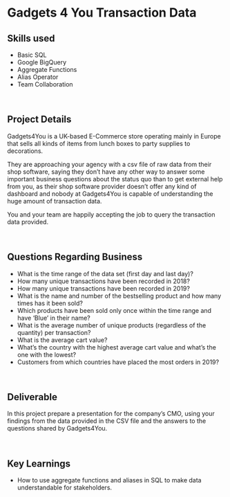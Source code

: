 # Gadgets 4 You Transaction Data

## Skills used
 - Basic SQL
 - Google BigQuery
 - Aggregate Functions
 - Alias Operator
 - Team Collaboration

$~~~~~~~~~~$

## Project Details

Gadgets4You is a UK-based E-Commerce store operating mainly in Europe that sells all kinds of items from lunch boxes to party supplies to decorations.

They are approaching your agency with a csv file of raw data from their shop software, saying they don’t have any other way to answer some important business questions about the status quo than to get external help from you, as their shop software provider doesn’t offer any kind of dashboard and nobody at Gadgets4You is capable of understanding the huge amount of transaction data.

You and your team are happily accepting the job to query the transaction data provided. 

$~~~~~~~~~~$

## Questions Regarding Business 

-  What is the time range of the data set (first day and last day)?
-  How many unique transactions have been recorded in 2018?
-  How many unique transactions have been recorded in 2019?
-  What is the name and number of the bestselling product and how many times has it been sold?
-  Which products have been sold only once within the time range and have ‘Blue’ in their name?
-  What is the average number of unique products (regardless of the quantity) per transaction?
-  What is the average cart value?
-  What’s the country with the highest average cart value and what’s the one with the lowest?
-  Customers from which countries have placed the most orders in 2019?

$~~~~~~~~~~$

## Deliverable

In this project prepare a presentation for the company’s CMO, using your findings from the data provided in the CSV file and the answers to the questions shared by Gadgets4You.

$~~~~~~~~~~$

## Key Learnings

- How to use aggregate functions and aliases in SQL to make data understandable for stakeholders. 
 
   


